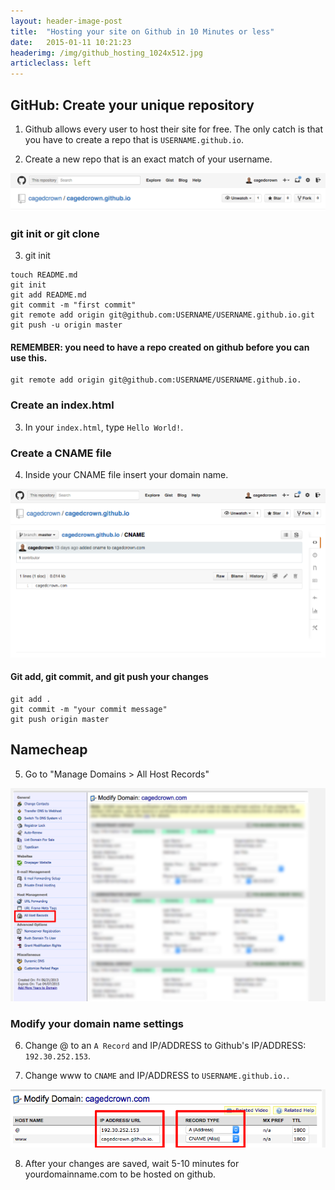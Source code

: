 ```yaml
---
layout: header-image-post
title:  "Hosting your site on Github in 10 Minutes or less"
date:   2015-01-11 10:21:23
headerimg: /img/github_hosting_1024x512.jpg
articleclass: left
---
```


## GitHub: Create your unique repository

1) Github allows every user to host their site for free. The only catch is that you have to create a repo that is `USERNAME.github.io`.

2) Create a new repo that is an exact match of your username.

<img src="/img/github_io.png" alt="github">

### git init or git clone

3) git init

```
touch README.md
git init
git add README.md
git commit -m "first commit"
git remote add origin git@github.com:USERNAME/USERNAME.github.io.git
git push -u origin master
```

#### REMEMBER: you need to have a repo created on github before you can use this.

```
git remote add origin git@github.com:USERNAME/USERNAME.github.io.
```

### Create an index.html

3) In your `index.html`, type `Hello World!`.

### Create a CNAME file

4) Inside your CNAME file insert your domain name.

<img src="/img/cname.png" alt="cname">

#### Git add, git commit, and git push your changes

```
git add .
git commit -m "your commit message"
git push origin master
```

## Namecheap

5) Go to "Manage Domains > All Host Records"

<img src="/img/all_host_records.png" alt="host records">

### Modify your domain name settings

6) Change @ to an `A Record` and IP/ADDRESS to Github's IP/ADDRESS: `192.30.252.153`.

7) Change www to `CNAME` and IP/ADDRESS to `USERNAME.github.io.`.

<img src="/img/manage_domain.png" alt="manage domain">

8) After your changes are saved, wait 5-10 minutes for yourdomainname.com to be hosted on github.
